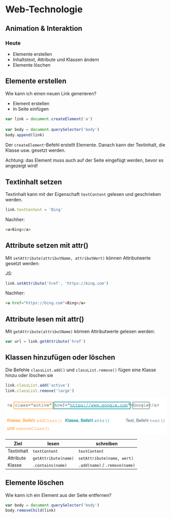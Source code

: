 # Web-Technologie

## Animation & Interaktion



### Heute

* Elemente erstellen
* Inhaltstext, Attribute und Klassen ändern
* Elemente löschen



## Elemente erstellen

Wie kann ich einen neuen Link generieren?

* Element erstellen
* In Seite einfügen



```js
var link = document.createElement('a')

var body = document.querySelector('body')
body.append(link)
```

Der `createElement`-Befehl erstellt Elemente. Danach kann der Textinhalt, die Klasse usw. gesetzt werden.

Achtung: das Element muss auch auf der Seite eingefügt werden, bevor es angezeigt wird!



## Textinhalt setzen

Textinhalt kann mit der Eigenschaft `textContent` gelesen und geschrieben werden.

```js
link.textContent = 'Bing'
```

Nachher:
```html
<a>Bing</a>
```



## Attribute setzen mit attr()

Mit `setAttribute(attributName, attributWert)` können Attributwerte gesetzt werden:

JS:
```js
link.setAttribute('href', 'https://bing.com')
```

Nachher:
```html
<a href="https://bing.com">Bing</a>
```



## Attribute lesen mit attr()

Mit `getAttribute(attributName)` können Attributwerte gelesen werden:

```js
var url = link.getAttribute('href')
```



## Klassen hinzufügen oder löschen

Die Befehle `classList.add()` und `classList.remove()` fügen eine Klasse hinzu oder löschen sie

```js
link.classList.add('active')
link.classList.remove('large')
```



![tag parts overview](images/tag.png)

| Ziel        | lesen           | schreiben  |
| ------------- |-------------| -----|
| Textinhalt    | `textContent`                  | `textContent` |
| Attribute     | `getAttribute(name)`      | `setAttribute(name, wert)` |
| Klasse        | `.contains(name)`   | `.add(name)` / `.remove(name)` |



## Elemente löschen

Wie kann ich ein Element aus der Seite entfernen?

```js
var body = document.querySelector('body')
body.removeChild(link)
```

